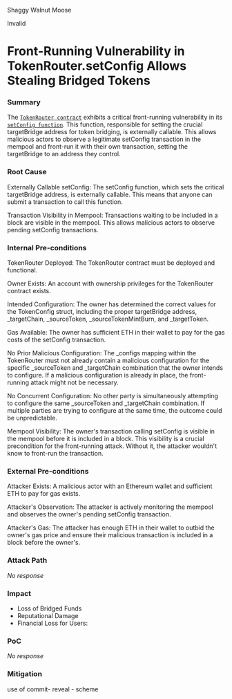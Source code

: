 Shaggy Walnut Moose

Invalid

# Front-Running Vulnerability in TokenRouter.setConfig Allows Stealing Bridged Tokens

### Summary

The [`TokenRouter contract`](https://github.com/sherlock-audit/2025-01-peapods-finance/blob/main/contracts/contracts/ccip/TokenRouter.sol) exhibits a critical front-running vulnerability in its [`setConfig function`](https://github.com/sherlock-audit/2025-01-peapods-finance/blob/main/contracts/contracts/ccip/TokenRouter.sol#L25). This function, responsible for setting the crucial targetBridge address for token bridging, is externally callable.  This allows malicious actors to observe a legitimate setConfig transaction in the mempool and front-run it with their own transaction, setting the targetBridge to an address they control. 

### Root Cause

Externally Callable setConfig: The setConfig function, which sets the critical targetBridge address, is externally callable. This means that anyone can submit a transaction to call this function.

Transaction Visibility in Mempool: Transactions waiting to be included in a block are visible in the mempool.  This allows malicious actors to observe pending setConfig transactions.

### Internal Pre-conditions

TokenRouter Deployed: The TokenRouter contract must be deployed and functional.

Owner Exists: An account with ownership privileges for the TokenRouter contract exists.

Intended Configuration: The owner has determined the correct values for the TokenConfig struct, including the proper targetBridge address, _targetChain, _sourceToken, _sourceTokenMintBurn, and _targetToken.

Gas Available: The owner has sufficient ETH in their wallet to pay for the gas costs of the setConfig transaction.

No Prior Malicious Configuration:  The _configs mapping within the TokenRouter must not already contain a malicious configuration for the specific _sourceToken and _targetChain combination that the owner intends to configure.  If a malicious configuration is already in place, the front-running attack might not be necessary.

No Concurrent Configuration: No other party is simultaneously attempting to configure the same _sourceToken and _targetChain combination.  If multiple parties are trying to configure at the same time, the outcome could be unpredictable.

Mempool Visibility: The owner's transaction calling setConfig is visible in the mempool before it is included in a block. This visibility is a crucial precondition for the front-running attack.  Without it, the attacker wouldn't know to front-run the transaction.

### External Pre-conditions

Attacker Exists: A malicious actor with an Ethereum wallet and sufficient ETH to pay for gas exists.

Attacker's Observation: The attacker is actively monitoring the mempool and observes the owner's pending setConfig transaction.

Attacker's Gas: The attacker has enough ETH in their wallet to outbid the owner's gas price and ensure their malicious transaction is included in a block before the owner's.

### Attack Path

_No response_

### Impact

* Loss of Bridged Funds
* Reputational Damage
* Financial Loss for Users:

### PoC

_No response_

### Mitigation

use of commit- reveal - scheme